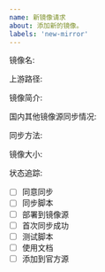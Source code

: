 ```yaml
---
name: 新镜像请求
about: 添加新的镜像。
labels: 'new-mirror'
---
```


镜像名:

上游路径:

镜像简介:

<!-- 以下内容选填。这些内容可以帮助我们更好决定是否接收。 -->
国内其他镜像源同步情况:

同步方法:

镜像大小:

状态追踪:
<!-- 这一部分内容由镜像源 maintainer 修改，请原样保留。-->
- [ ] 同意同步
- [ ] 同步脚本
- [ ] 部署到镜像源
- [ ] 首次同步成功
- [ ] 测试脚本
- [ ] 使用文档
- [ ] 添加到官方源

<!-- 
  与此同时，您也可以帮助我们完善镜像站生态。您可以根据自己使用镜像的情况，
  将用户配置使用镜像的方法添加到 https://github.com/sjtug/portal/tree/master/content/post/mirror-help
  将测试镜像是否工作的脚本添加到 https://github.com/sjtug/mirror-test-scripts
  如果有现成的镜像脚本，可以添加到 https://github.com/sjtug/mirror-docker/tree/v2/lug/worker-script
-->
